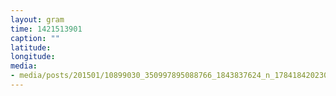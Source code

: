 ```yaml
---
layout: gram
time: 1421513901
caption: ""
latitude: 
longitude: 
media:
- media/posts/201501/10899030_350997895088766_1843837624_n_17841842023000351.jpg
---
```

